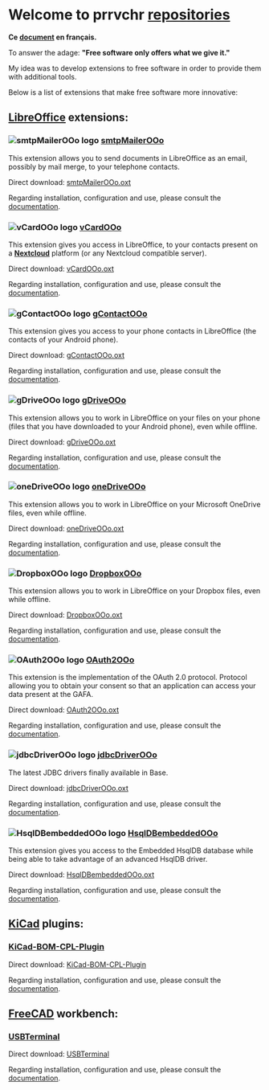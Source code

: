 # Welcome to prrvchr [repositories](https://github.com/prrvchr?tab=repositories)

**Ce [document](https://prrvchr.github.io/README_fr) en français.**

To answer the adage: **"Free software only offers what we give it."**

My idea was to develop extensions to free software in order to provide them with additional tools.

Below is a list of extensions that make free software more innovative:

## [LibreOffice](https://www.libreoffice.org/download/download/) extensions:

### ![smtpMailerOOo logo](https://prrvchr.github.io/smtpMailerOOo/img/smtpMailerOOo.png) [smtpMailerOOo](https://github.com/prrvchr/smtpMailerOOo/)

This extension allows you to send documents in LibreOffice as an email, possibly by mail merge, to your telephone contacts.

Direct download: [smtpMailerOOo.oxt](https://github.com/prrvchr/smtpMailerOOo/raw/master/source/smtpMailerOOo/dist/smtpMailerOOo.oxt)

Regarding installation, configuration and use, please consult the [documentation](https://prrvchr.github.io/smtpMailerOOo/).

### ![vCardOOo logo](https://prrvchr.github.io/vCardOOo/img/vCardOOo.png) [vCardOOo](https://github.com/prrvchr/vCardOOo/)

This extension gives you access in LibreOffice, to your contacts present on a [**Nextcloud**](https://en.wikipedia.org/wiki/Nextcloud) platform (or any Nextcloud compatible server).

Direct download: [vCardOOo.oxt](https://github.com/prrvchr/vCardOOo/raw/main/source/vCardOOo/dist/vCardOOo.oxt)

Regarding installation, configuration and use, please consult the [documentation](https://prrvchr.github.io/vCardOOo/).

### ![gContactOOo logo](https://prrvchr.github.io/gContactOOo/img/gContactOOo.png) [gContactOOo](https://github.com/prrvchr/gContactOOo/)

This extension gives you access to your phone contacts in LibreOffice (the contacts of your Android phone).

Direct download: [gContactOOo.oxt](https://github.com/prrvchr/gContactOOo/raw/master/source/gContactOOo/dist/gContactOOo.oxt)

Regarding installation, configuration and use, please consult the [documentation](https://prrvchr.github.io/gContactOOo/).

### ![gDriveOOo logo](https://prrvchr.github.io/gDriveOOo/img/gDriveOOo.png) [gDriveOOo](https://github.com/prrvchr/gDriveOOo/)

This extension allows you to work in LibreOffice on your files on your phone (files that you have downloaded to your Android phone), even while offline.

Direct download: [gDriveOOo.oxt](https://github.com/prrvchr/gDriveOOo/raw/master/source/gDriveOOo/dist/gDriveOOo.oxt)

Regarding installation, configuration and use, please consult the [documentation](https://prrvchr.github.io/gDriveOOo/).

### ![oneDriveOOo logo](https://prrvchr.github.io/oneDriveOOo/img/oneDriveOOo.png) [oneDriveOOo](https://github.com/prrvchr/oneDriveOOo/)

This extension allows you to work in LibreOffice on your Microsoft OneDrive files, even while offline.

Direct download: [oneDriveOOo.oxt](https://github.com/prrvchr/oneDriveOOo/raw/master/source/oneDriveOOo/dist/oneDriveOOo.oxt)

Regarding installation, configuration and use, please consult the [documentation](https://prrvchr.github.io/oneDriveOOo/).

### ![DropboxOOo logo](https://prrvchr.github.io/DropboxOOo/img/DropboxOOo.png) [DropboxOOo](https://github.com/prrvchr/DropboxOOo/)

This extension allows you to work in LibreOffice on your Dropbox files, even while offline.

Direct download: [DropboxOOo.oxt](https://github.com/prrvchr/DropboxOOo/raw/master/source/DropboxOOo/dist/DropboxOOo.oxt)

Regarding installation, configuration and use, please consult the [documentation](https://prrvchr.github.io/DropboxOOo/).

### ![OAuth2OOo logo](https://prrvchr.github.io/OAuth2OOo/img/OAuth2OOo.png) [OAuth2OOo](https://github.com/prrvchr/OAuth2OOo)

This extension is the implementation of the OAuth 2.0 protocol. Protocol allowing you to obtain your consent so that an application can access your data present at the GAFA.

Direct download: [OAuth2OOo.oxt](https://github.com/prrvchr/OAuth2OOo/raw/master/OAuth2OOo.oxt)

Regarding installation, configuration and use, please consult the [documentation](https://prrvchr.github.io/OAuth2OOo/).

### ![jdbcDriverOOo logo](https://prrvchr.github.io/jdbcDriverOOo/img/jdbcDriverOOo.png) [jdbcDriverOOo](https://github.com/prrvchr/jdbcDriverOOo/)

The latest JDBC drivers finally available in Base.

Direct download: [jdbcDriverOOo.oxt](https://github.com/prrvchr/jdbcDriverOOo/raw/master/source/jdbcDriverOOo/dist/jdbcDriverOOo.oxt)

Regarding installation, configuration and use, please consult the [documentation](https://prrvchr.github.io/jdbcDriverOOo/).

### ![HsqlDBembeddedOOo logo](https://prrvchr.github.io/HsqlDBembeddedOOo/img/HsqlDBembeddedOOo.png) [HsqlDBembeddedOOo](https://github.com/prrvchr/HsqlDBembeddedOOo)

This extension gives you access to the Embedded HsqlDB database while being able to take advantage of an advanced HsqlDB driver.

Direct download: [HsqlDBembeddedOOo.oxt](https://github.com/prrvchr/HsqlDBembeddedOOo/raw/master/source/HsqlDBembeddedOOo/dist/HsqlDBembeddedOOo.oxt)

Regarding installation, configuration and use, please consult the [documentation](https://prrvchr.github.io/HsqlDBembeddedOOo/).

## [KiCad](https://kicad-pcb.org/download/) plugins:

### [KiCad-BOM-CPL-Plugin](https://github.com/prrvchr/KiCad-BOM-CPL-Plugin/)

Direct download: [KiCad-BOM-CPL-Plugin](https://github.com/prrvchr/KiCad-BOM-CPL-Plugin/archive/v0.0.5.zip)

Regarding installation, configuration and use, please consult the [documentation](https://prrvchr.github.io/KiCad-BOM-CPL-Plugin/).

## [FreeCAD](https://www.freecadweb.org/downloads.php) workbench:

### [USBTerminal](https://github.com/prrvchr/USBTerminal/)

Direct download: [USBTerminal](https://github.com/prrvchr/USBTerminal/archive/v0.7.zip)

Regarding installation, configuration and use, please consult the [documentation](https://prrvchr.github.io/USBTerminal/).
